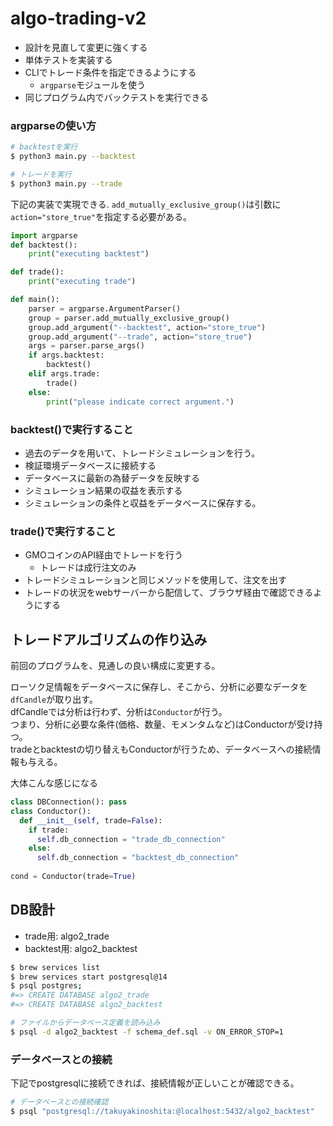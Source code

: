 # algo-trading-v2

- 設計を見直して変更に強くする
- 単体テストを実装する
- CLIでトレード条件を指定できるようにする
  - `argparse`モジュールを使う
- 同じプログラム内でバックテストを実行できる


### argparseの使い方

```bash
# backtestを実行
$ python3 main.py --backtest

# トレードを実行
$ python3 main.py --trade

```

下記の実装で実現できる.
`add_mutually_exclusive_group()`は引数に`action="store_true"`を指定する必要がある。
```python
import argparse
def backtest():
    print("executing backtest")

def trade():
    print("executing trade")

def main():
    parser = argparse.ArgumentParser()
    group = parser.add_mutually_exclusive_group()
    group.add_argument("--backtest", action="store_true")
    group.add_argument("--trade", action="store_true")
    args = parser.parse_args()
    if args.backtest:
        backtest()
    elif args.trade:
        trade()
    else:
        print("please indicate correct argument.")
```


### backtest()で実行すること
- 過去のデータを用いて、トレードシミュレーションを行う。
- 検証環境データベースに接続する
- データベースに最新の為替データを反映する
- シミュレーション結果の収益を表示する
- シミュレーションの条件と収益をデータベースに保存する。

### trade()で実行すること
- GMOコインのAPI経由でトレードを行う
  - トレードは成行注文のみ
- トレードシミュレーションと同じメソッドを使用して、注文を出す
- トレードの状況をwebサーバーから配信して、ブラウザ経由で確認できるようにする


## トレードアルゴリズムの作り込み
前回のプログラムを、見通しの良い構成に変更する。

ローソク足情報をデータベースに保存し、そこから、分析に必要なデータを`dfCandle`が取り出す。  
dfCandleでは分析は行わず、分析は`Conductor`が行う。  
つまり、分析に必要な条件(価格、数量、モメンタムなど)はConductorが受け持つ。  
tradeとbacktestの切り替えもConductorが行うため、データベースへの接続情報も与える。

大体こんな感じになる
```python
class DBConnection(): pass
class Conductor(): 
  def __init__(self, trade=False):
    if trade:
      self.db_connection = "trade_db_connection"
    else:
      self.db_connection = "backtest_db_connection"
    
cond = Conductor(trade=True)
```


## DB設計

- trade用: algo2_trade
- backtest用: algo2_backtest

```bash
$ brew services list
$ brew services start postgresql@14
$ psql postgres;
#=> CREATE DATABASE algo2_trade
#=> CREATE DATABASE algo2_backtest
```

```bash
# ファイルからデータベース定義を読み込み
$ psql -d algo2_backtest -f schema_def.sql -v ON_ERROR_STOP=1
```

### データベースとの接続
下記でpostgresqlに接続できれば、接続情報が正しいことが確認できる。
```bash
# データベースとの接続確認
$ psql "postgresql://takuyakinoshita:@localhost:5432/algo2_backtest" 
```












